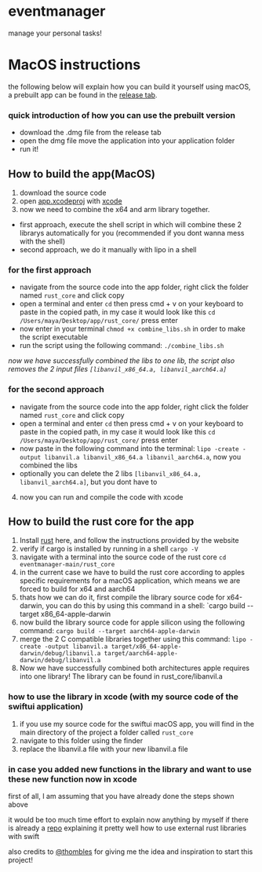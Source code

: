 # eventmanager
manage your personal tasks! 

# MacOS instructions
the following below will explain how you can build it yourself using macOS, a prebuilt app can be found in the [release tab](https://github.com/AkameTheCoder/eventmanager/releases).

### quick introduction of how you can use the prebuilt version
- download the .dmg file from the release tab
- open the dmg file move the application into your application folder
- run it!
## How to build the app(MacOS)

1. download the source code
2. open [app.xcodeproj](https://github.com/AkameTheCoder/eventmanager/tree/main/app/app.xcodeproj) with [xcode](https://apps.apple.com/de/app/xcode/id497799835?l=en-GB&mt=12)
3. now we need to combine the x64 and arm library together.

- first approach, execute the shell script in which will combine these 2 librarys automatically for you (recommended if you dont wanna mess with the shell)
- second approach, we do it manually with lipo in a shell

### for the first approach
- navigate from the source code into the app folder, right click the folder named `rust_core` and click copy
- open a terminal and enter `cd` then press cmd + v on your keyboard to paste in the copied path, in my case it would look like this `cd /Users/maya/Desktop/app/rust_core/` press enter
- now enter in your terminal `chmod +x combine_libs.sh` in order to make the script executable
- run the script using the following command: `./combine_libs.sh`

*now we have successfully combined the libs to one lib, the script also removes the 2 input files `[libanvil_x86_64.a, libanvil_aarch64.a]`*

### for the second approach 
- navigate from the source code into the app folder, right click the folder named `rust_core` and click copy
- open a terminal and enter `cd` then press cmd + v on your keyboard to paste in the copied path, in my case it would look like this `cd /Users/maya/Desktop/app/rust_core/` press enter
- now paste in the following command into the terminal: `lipo -create -output libanvil.a libanvil_x86_64.a libanvil_aarch64.a`, now you combined the libs
- optionally you can delete the 2 libs `[libanvil_x86_64.a, libanvil_aarch64.a]`, but you dont have to

4. now you can run and compile the code with xcode

## How to build the rust core for the app

1. Install [rust](https://www.rust-lang.org/tools/install) here, and follow the instructions provided by the website
2. verify if cargo is installed by running in a shell `cargo -V`
3. navigate with a terminal into the source code of the rust core `cd eventmanager-main/rust_core`
4. in the current case we have to build the rust core according to apples specific requirements for a macOS application, which means we are forced to build for x64 and aarch64
5. thats how we can do it, first compile the library source code for x64-darwin, you can do this by using this command in a shell: `cargo build --target x86_64-apple-darwin
6. now build the library source code for apple silicon using the following command: `cargo build --target aarch64-apple-darwin`
7. merge the 2 C compatible libraries together using this command: `lipo -create -output libanvil.a target/x86_64-apple-darwin/debug/libanvil.a target/aarch64-apple-darwin/debug/libanvil.a`
8. Now we have successfully combined both architectures apple requires into one library! The library can be found in rust_core/libanvil.a

### how to use the library in xcode (with my source code of the swiftui application)
1. if you use my source code for the swiftui macOS app, you will find in the main directory of the project a folder called `rust_core`
2. navigate to this folder using the finder
3. replace the libanvil.a file with your new libanvil.a file

### in case you added new functions in the library and want to use these new function now in xcode
first of all, I am assuming that you have already done the steps shown above 

it would be too much time effort to explain now anything by myself if there is already a [repo](https://github.com/thombles/dw2019rust/blob/master/modules/04%20-%20Build%20automation.md) explaining it pretty well how to use external rust libraries with swift

also credits to [@thombles](https://github.com/thombles) for giving me the idea and inspiration to start this project!
